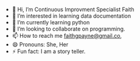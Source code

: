 - 👋 Hi, I’m Continuous Improvment Specialist Faith
- 👀 I’m interested in learning data documentation
- 🌱 I’m currently learning python
- 💞️ I’m looking to collaborate on programming.
- 📫 How to reach me faithgpayne@gmail.co,
- 😄 Pronouns: She, Her
- ⚡ Fun fact: I am a story teller.

<!---
faithgpayne/faithgpayne is a ✨ special ✨ repository because its `README.md` (this file) appears on your GitHub profile.
You can click the Preview link to take a look at your changes.
--->
